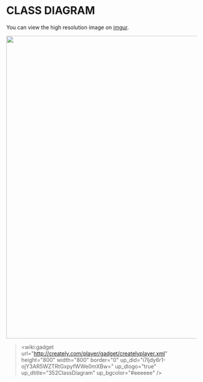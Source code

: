 # CLASS DIAGRAM #

You can view the high resolution image on [imgur](http://i.imgur.com/A2awaaL.png).

<img src='http://i.imgur.com/A2awaaL.png' width='1000' height='800' />

> <wiki:gadget url="http://creately.com/player/gadget/createlyplayer.xml" height="800" width="800" border="0"  up\_did="i7ljdy6r1-ojY3AR5WZTRtGxpyfWWe0mXBw=" up\_dlogo="true" up\_dtitle="352ClassDiagram" up\_bgcolor="#eeeeee" />